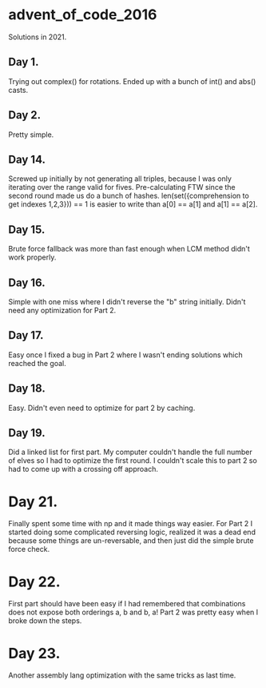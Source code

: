 # advent_of_code_2016

Solutions in 2021.

## Day 1.
Trying out complex() for rotations. Ended up with a bunch of int() and abs() casts.

## Day 2.
Pretty simple.

## Day 14.
Screwed up initially by not generating all triples, because I was only iterating over the range valid for fives.
Pre-calculating FTW since the second round made us do a bunch of hashes.
len(set({comprehension to get indexes 1,2,3})) == 1 is easier to write than a[0] == a[1] and a[1] == a[2].

## Day 15.
Brute force fallback was more than fast enough when LCM method didn't work properly.

## Day 16.
Simple with one miss where I didn't reverse the "b" string initially.
Didn't need any optimization for Part 2.

## Day 17.
Easy once I fixed a bug in Part 2 where I wasn't ending solutions which reached the goal.

## Day 18.
Easy. Didn't even need to optimize for part 2 by caching.

## Day 19.
Did a linked list for first part. My computer couldn't handle the full number of elves so I had to optimize the first round. I couldn't scale this to part 2 so had to come up with a crossing off approach.

# Day 21.
Finally spent some time with np and it made things way easier. For Part 2 I started doing some complicated reversing logic, realized it was a dead end because some things are un-reversable, and then just did the simple brute force check. 

# Day 22.
First part should have been easy if I had remembered that combinations does not expose both orderings a, b and b, a! Part 2 was pretty easy when I broke down the steps.

# Day 23.
Another assembly lang optimization with the same tricks as last time.